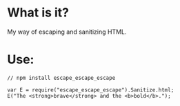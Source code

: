 What is it?
====================

My way of escaping and sanitizing HTML.


Use:
=====================


    // npm install escape_escape_escape

    var E = require("escape_escape_escape").Sanitize.html;
    E("The <strong>brave</strong> and the <b>bold</b>.");

